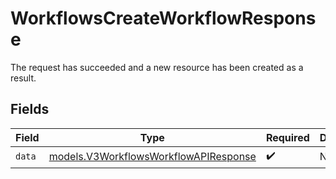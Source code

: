# WorkflowsCreateWorkflowResponse

The request has succeeded and a new resource has been created as a result.


## Fields

| Field                                                                                | Type                                                                                 | Required                                                                             | Description                                                                          |
| ------------------------------------------------------------------------------------ | ------------------------------------------------------------------------------------ | ------------------------------------------------------------------------------------ | ------------------------------------------------------------------------------------ |
| `data`                                                                               | [models.V3WorkflowsWorkflowAPIResponse](../models/v3workflowsworkflowapiresponse.md) | :heavy_check_mark:                                                                   | N/A                                                                                  |